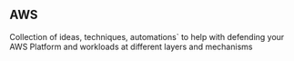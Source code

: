 ## AWS
Collection of ideas, techniques, automations` to help with defending your AWS Platform and workloads at different layers and mechanisms
